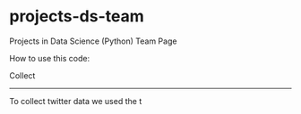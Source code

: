 # projects-ds-team
Projects in Data Science (Python) Team Page

How to use this code:

Collect
____________

To collect twitter data we used the t